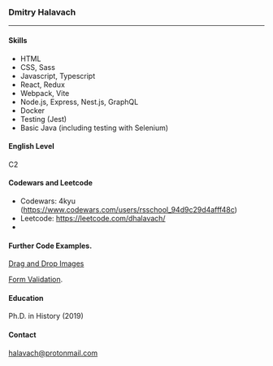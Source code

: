### Dmitry Halavach

---

#### Skills

- HTML
- CSS, Sass
- Javascript, Typescript
- React, Redux
- Webpack, Vite
- Node.js, Express, Nest.js, GraphQL
- Docker
- Testing (Jest)
- Basic Java (including testing with Selenium)


#### English Level

C2

#### Codewars and Leetcode
 - Codewars: 4kyu (https://www.codewars.com/users/rsschool_94d9c29d4afff48c)
 - Leetcode: https://leetcode.com/dhalavach/
 - 
#### Further Code Examples.

[Drag and Drop Images](https://replit.com/@DmitryHalavach/drag-and-drop#index.html)

[Form Validation](https://replit.com/@DmitryHalavach/form-validation#index.html).


#### Education

Ph.D. in History (2019)

#### Contact

halavach@protonmail.com

